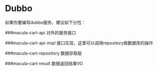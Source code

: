 # Dubbo

如果你要编写dubbo服务，建议如下分包：

###macula-cart-api
对外的服务接口

###macula-cart-api-impl
接口实现，这里可以调用repository做数据库的操作

###macula-cart-repository
数据存取层

###macula-cart-result
数据返回结果VO